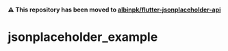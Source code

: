 #### ⚠️ This repository has been moved to [albinpk/flutter-jsonplaceholder-api](https://github.com/albinpk/flutter-jsonplaceholder-api#readme)

# jsonplaceholder_example

